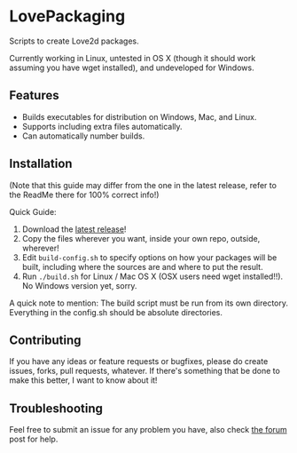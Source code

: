 LovePackaging
=============

Scripts to create Love2d packages.

Currently working in Linux, untested in OS X (though it should work assuming you
have wget installed), and undeveloped for Windows.

Features
--------

- Builds executables for distribution on Windows, Mac, and Linux.
- Supports including extra files automatically.
- Can automatically number builds.

Installation
------------

(Note that this guide may differ from the one in the latest release, refer to the ReadMe there for 100% correct info!)

Quick Guide:

1. Download the [latest release](https://github.com/Guard13007/LovePackaging/releases)!
2. Copy the files wherever you want, inside your own repo, outside, wherever!
3. Edit `build-config.sh` to specify options on how your packages will be built, including where the sources are and where to put the result.
4. Run `./build.sh` for Linux / Mac OS X (OSX users need wget installed!!).
   No Windows version yet, sorry.

A quick note to mention: The build script must be run from its own directory. Everything in the config.sh should be absolute directories.

Contributing
------------

If you have any ideas or feature requests or bugfixes, please do create
issues, forks, pull requests, whatever. If there's something that be
done to make this better, I want to know about it!

Troubleshooting
---------------

Feel free to submit an issue for any problem you have, also check [the forum](https://love2d.org/forums/viewtopic.php?f=4&t=79155&sid=2dfd50989af78c87dc75a9558e1ffb08) post for help.
